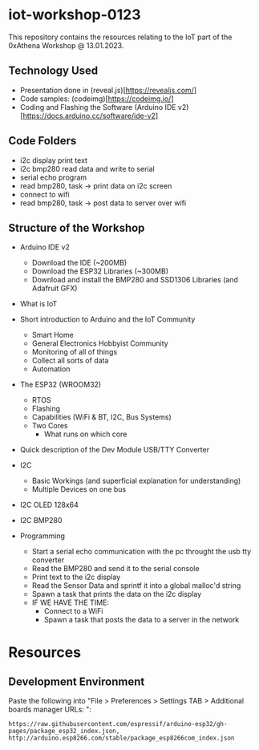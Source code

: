 # iot-workshop-0123
This repository contains the resources relating to the IoT part of the 0xAthena Workshop @ 13.01.2023.

## Technology Used
- Presentation done in (reveal.js)[https://revealjs.com/]
- Code samples: (codeimg)[https://codeimg.io/]
- Coding and Flashing the Software (Arduino IDE v2)[https://docs.arduino.cc/software/ide-v2]

## Code Folders
- i2c display print text
- i2c bmp280 read data and write to serial
- serial echo program
- read bmp280, task -> print data on i2c screen
- connect to wifi
- read bmp280, task -> post data to server over wifi

## Structure of the Workshop

- Arduino IDE v2
    - Download the IDE (~200MB)
    - Download the ESP32 Libraries (~300MB)
    - Download and install the BMP280 and SSD1306 Libraries (and Adafruit GFX)
- What is IoT
- Short introduction to Arduino and the IoT Community
    - Smart Home
    - General Electronics Hobbyist Community
    - Monitoring of all of things
    - Collect all sorts of data
    - Automation
- The ESP32 (WROOM32)
    - RTOS
    - Flashing
    - Capabilities (WiFi & BT, I2C, Bus Systems)
    - Two Cores
        - What runs on which core
- Quick description of the Dev Module USB/TTY Converter
- I2C
    - Basic Workings (and superficial explanation for understanding)
    - Multiple Devices on one bus
- I2C OLED 128x64
- I2C BMP280

- Programming
    - Start a serial echo communication with the pc throught the usb tty converter
    - Read the BMP280 and send it to the serial console
    - Print text to the i2c display
    - Read the Sensor Data and sprintf it into a global malloc'd string
    - Spawn a task that prints the data on the i2c display
    - IF WE HAVE THE TIME:
        - Connect to a WiFi
        - Spawn a task that posts the data to a server in the network


# Resources

## Development Environment

Paste the following into "File > Preferences > Settings TAB > Additional boards manager URLs: ":

`https://raw.githubusercontent.com/espressif/arduino-esp32/gh-pages/package_esp32_index.json, http://arduino.esp8266.com/stable/package_esp8266com_index.json`


